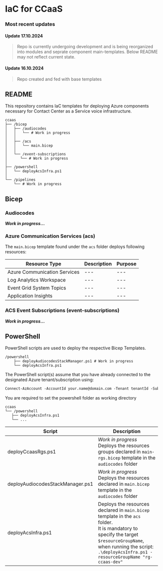 # IaC for CCaaS

### Most recent updates
#### **Update 17.10.2024**
> Repo is currently undergoing development and is being reorganized into modules and seprate component main-templates. Below README may not reflect current state.
#### **Update 16.10.2024**
> Repo created and fed with base templates

## README
This repository contains IaC templates for deploying Azure components necessary for Contact Center as a Service voice infrastructure.

```
ccaas
├── /bicep
│   ├── /audiocodes
│   │   └── # Work in progress
│   │
│   ├── /acs
│   │   └── main.bicep
│   │
│   └── /event-subscriptions
│      └── # Work in progress
│   
├── /powershell    
│   └── deployAcsInfra.ps1
│
└── /pipelines    
    └── # Work in progress
```

## Bicep
### Audiocodes 
**_Work in progress_...**

### Azure Communication Services (acs)
The `main.bicep` template found under the `acs` folder deploys  following resources:

| Resource Type | Description | Purpose | 
| --- | --- | --- |
| Azure Communication Services | --- |  ---|
| Log Analytics Workspace | --- |  ---|
| Event Grid System Topics | --- |  ---|
| Application Insights | --- |  ---|

### ACS Event Subscriptions (event-subscriptions)
**_Work in progress_...**

## PowerShell
PowerShell scripts are used to deploy the respective Bicep Templates.

```
/powershell    
    ├── deployAudiocodesStackManager.ps1 # Work in progress
    └── deployAcsInfra.ps1
```

The PowerShell script(s) assume that you have already connected to the designated Azure tenant/subscription using:
```ps
Connect-AzAccount -AccountId your.name@domain.com -Tenant tenantId -Subscription subscriptionId
```

You are required to set the powershell folder as working directory
```
ccaas 
└── /powershell    
   ├── deployAcsInfra.ps1
   └── ...
```

| Script | Description | 
| --- | --- |
| deployCcaasRgs.ps1 | _Work in progress_<br>Deploys the resources groups declared in `main-rgs.bicep` template in the `audiocodes` folder |
| deployAudiocodesStackManager.ps1 | _Work in progress_<br>Deploys the resources declared in `main.bicep` template in the `audiocodes` folder |
| deployAcsInfra.ps1 | Deploys the resources declared in `main.bicep` template in the `acs` folder. <br> It is mandatory to specify the target `$resourceGroupName`, when running the script: <br>`.\deployAcsInfra.ps1 -resourceGroupName "rg-ccaas-dev"`|


